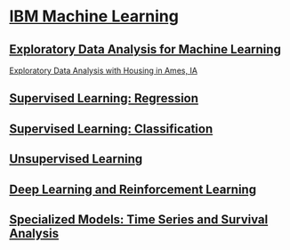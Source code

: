# [IBM Machine Learning](https://www.coursera.org/professional-certificates/ibm-machine-learning)

## [Exploratory Data Analysis for Machine Learning](https://www.coursera.org/learn/ibm-exploratory-data-analysis-for-machine-learning)

[Exploratory Data Analysis with Housing in Ames, IA](https://humanrickshaw.github.io/IBM_Machine_Learning/EDA%20Project.html)

## [Supervised Learning: Regression](https://www.coursera.org/learn/supervised-learning-regression)

## [Supervised Learning: Classification](https://www.coursera.org/learn/supervised-learning-classification)

## [Unsupervised Learning](https://www.coursera.org/learn/ibm-unsupervised-learning)

## [Deep Learning and Reinforcement Learning](https://www.coursera.org/learn/deep-learning-reinforcement-learning)

## [Specialized Models: Time Series and Survival Analysis](https://www.coursera.org/learn/time-series-survival-analysis)

